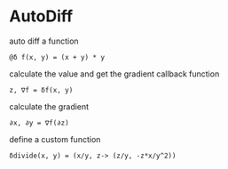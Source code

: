 # AutoDiff


auto diff a function
```
@δ f(x, y) = (x + y) * y
```

calculate the value and get the gradient callback function
```
z, ∇f = δf(x, y)
```

calculate the gradient
```
∂x, ∂y = ∇f(∂z)
```

define a custom function
```
δdivide(x, y) = (x/y, z-> (z/y, -z*x/y^2))
```
